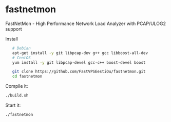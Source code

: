 fastnetmon
==========

FastNetMon - High Performance Network Load Analyzer with PCAP/ULOG2 support

Install

```bash
   # Debian
   apt-get install -y git libpcap-dev g++ gcc libboost-all-dev
   # CentOS
   yum install -y git libpcap-devel gcc-c++ boost-devel boost

   git clone https://github.com/FastVPSEestiOu/fastnetmon.git
   cd fastnetmon
```

Compile it:
```bash
./build.sh
```

Start it:
```bash
./fastnetmon
```

